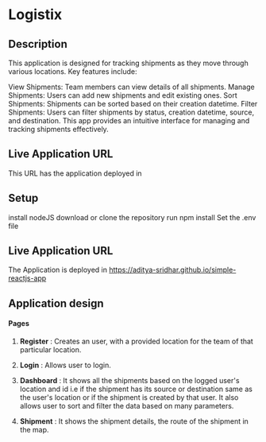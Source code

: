 # Logistix

## Description

This application is designed for tracking shipments as they move through various locations. Key features include:

View Shipments: Team members can view details of all shipments.
Manage Shipments: Users can add new shipments and edit existing ones.
Sort Shipments: Shipments can be sorted based on their creation datetime.
Filter Shipments: Users can filter shipments by status, creation datetime, source, and destination.
This app provides an intuitive interface for managing and tracking shipments effectively.

## Live Application URL

This URL has the application deployed in

## Setup

install nodeJS
download or clone the repository
run npm install
Set the .env file

## Live Application URL

The Application is deployed in https://aditya-sridhar.github.io/simple-reactjs-app

## Application design

#### Pages

1. **Register** : Creates an user, with a provided location for the team of that particular location.

2. **Login** : Allows user to login.

3. **Dashboard** : It shows all the shipments based on the logged user's location and id i.e if the shipment has its source or destination same as the user's location or if the shipment is created by that user. It also allows user to sort and filter the data based on many parameters.

4. **Shipment** : It shows the shipment details, the route of the shipment in the map.
